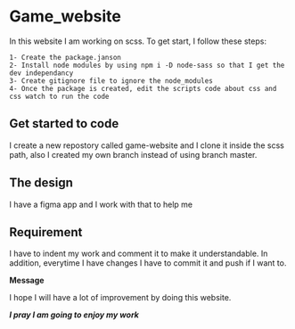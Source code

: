 # Game_website

In this website I am working on scss. To get start, I follow these steps:

    1- Create the package.janson 
    2- Install node modules by using npm i -D node-sass so that I get the dev independancy
    3- Create gitignore file to ignore the node_modules
    4- Once the package is created, edit the scripts code about css and css watch to run the code

## Get started to code

I create a new repostory called game-website and I clone it inside the scss path, also I created my own branch instead of using branch master.

## The design

I have a figma app and I work with that to help me

## Requirement

I have to indent my work and comment it to make it understandable. 
In addition, everytime I have changes I have to commit it and push if I want to.

**Message**

I hope I will have a lot of improvement by doing this website.

***I pray I am going to enjoy my work*** 